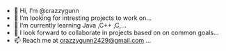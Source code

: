 - 👋 Hi, I’m @crazzygunn 
- 👀 I’m looking for  intresting projects to work on...
- 🌱 I’m currently learning Java ,C++ ,C,...
- 💞️ I look forward  to collaborate in projects based on  on common goals...
- 📫 Reach me at crazzygunn2429@gmail.com ...

<!---
crazzygunn/crazzygunn is a ✨ special ✨ repository because its `README.md` (this file) appears on your GitHub profile.
You can click the Preview link to take a look at your changes.
--->
